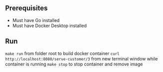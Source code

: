 ## Prerequisites
- Must have Go installed
- Must have Docker Desktop installed

## Run
`make run` from folder root to build docker container
`curl http://localhost:8080/serve-customer/3` from new terminal window while container is running
`make stop` to stop container and remove image
